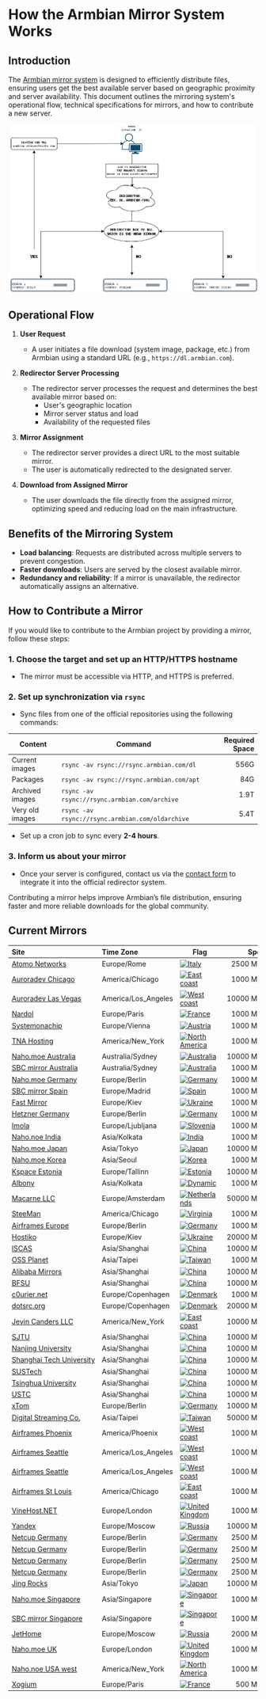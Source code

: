 # How the Armbian Mirror System Works  

## Introduction  
The [Armbian mirror system](https://github.com/armbian/armbian-router) is designed to efficiently distribute files, ensuring users get the best available server based on geographic proximity and server availability. This document outlines the mirroring system's operational flow, technical specifications for mirrors, and how to contribute a new server.

![armbian-mirror-explication](images/armbian-mirror-explication.png)

## Operational Flow  

1. **User Request**  
   - A user initiates a file download (system image, package, etc.) from Armbian using a standard URL (e.g., `https://dl.armbian.com`).  

2. **Redirector Server Processing**  
   - The redirector server processes the request and determines the best available mirror based on:  
     - User's geographic location  
     - Mirror server status and load  
     - Availability of the requested files  

3. **Mirror Assignment**  
   - The redirector server provides a direct URL to the most suitable mirror.  
   - The user is automatically redirected to the designated server.  

4. **Download from Assigned Mirror**  
   - The user downloads the file directly from the assigned mirror, optimizing speed and reducing load on the main infrastructure.  

## Benefits of the Mirroring System  
- **Load balancing**: Requests are distributed across multiple servers to prevent congestion.  
- **Faster downloads**: Users are served by the closest available mirror.  
- **Redundancy and reliability**: If a mirror is unavailable, the redirector automatically assigns an alternative.  

## How to Contribute a Mirror  
If you would like to contribute to the Armbian project by providing a mirror, follow these steps:  

### 1. Choose the target and set up an HTTP/HTTPS hostname  
   - The mirror must be accessible via HTTP, and HTTPS is preferred.  

### 2. Set up synchronization via `rsync`  
   - Sync files from one of the official repositories using the following commands:  

   | Content | Command | Required Space |  
   |---------|---------|---------------:|  
   | Current images | `rsync -av rsync://rsync.armbian.com/dl` | 556G |  
   | Packages | `rsync -av rsync://rsync.armbian.com/apt` | 84G |  
   | Archived images | `rsync -av rsync://rsync.armbian.com/archive` | 1.9T |  
   | Very old images | `rsync -av rsync://rsync.armbian.com/oldarchive` | 5.4T |  

   - Set up a cron job to sync every **2-4 hours**.  

### 3. Inform us about your mirror  
   - Once your server is configured, contact us via the [contact form](https://www.armbian.com/contact/) to integrate it into the official redirector system.  

Contributing a mirror helps improve Armbian’s file distribution, ensuring faster and more reliable downloads for the global community.  



## Current Mirrors

| Site | Time Zone | Flag | Speed  | Packages | Images | Archive | Rsync |
|:-----|:----------|------|-------:|:--------:|:------:|:-------:|:-----:|
| [Atomo&nbsp;Networks](https://armbian.atomonetworks.com) | Europe/Rome | [![Italy](https://flagsapi.com/IT/shiny/32.png)](https://www.openstreetmap.org/search?lat=38.157745&lon=13.195175) | 2500&nbsp;Mbps | :white_check_mark: | :white_check_mark: | :white_check_mark: | :white_check_mark: |
| [Auroradev&nbsp;Chicago](https://armbian.chi.auroradev.org) | America/Chicago | [![East coast](https://flagsapi.com/US/shiny/32.png)](https://www.openstreetmap.org/search?lat=41.881832&lon=-87.623177) | 1000&nbsp;Mbps | :white_check_mark: | :white_check_mark: |  |  |
| [Auroradev&nbsp;Las&nbsp;Vegas](https://armbian.lv.auroradev.org) | America/Los_Angeles | [![West coast](https://flagsapi.com/US/shiny/32.png)](https://www.openstreetmap.org/search?lat=36.18811&lon=-115.176468) | 10000&nbsp;Mbps | :white_check_mark: | :white_check_mark: | :white_check_mark: | :white_check_mark: |
| [Nardol](https://armbian.nardol.ovh) | Europe/Paris | [![France](https://flagsapi.com/FR/shiny/32.png)](https://www.openstreetmap.org/search?lat=48.8582&lon=2.3387) | 1000&nbsp;Mbps | :white_check_mark: | :white_check_mark: |  |  |
| [Systemonachip](https://armbian.systemonachip.net) | Europe/Vienna | [![Austria](https://flagsapi.com/AT/shiny/32.png)](https://www.openstreetmap.org/search?lat=48.3003&lon=16.3441) | 1000&nbsp;Mbps | :white_check_mark: | :white_check_mark: | :white_check_mark: |  |
| [TNA&nbsp;Hosting](https://armbian.tnahosting.net) | America/New_York | [![North America](https://flagsapi.com/US/shiny/32.png)](https://www.openstreetmap.org/search?lat=42.112&lon=-88.0353) | 1000&nbsp;Mbps | :white_check_mark: | :white_check_mark: | :white_check_mark: |  |
| [Naho.moe&nbsp;Australia](https://au.mirrors.naho.moe) | Australia/Sydney | [![Australia](https://flagsapi.com/AU/shiny/32.png)](https://www.openstreetmap.org/search?lat=-33.8678&lon=151.207) | 10000&nbsp;Mbps | :x: | :x: |  |  |
| [SBC&nbsp;mirror&nbsp;Australia](https://au.sbcmirror.org) | Australia/Sydney | [![Australia](https://flagsapi.com/AU/shiny/32.png)](https://www.openstreetmap.org/search?lat=-33.8715&lon=151.2006) | 1000&nbsp;Mbps | :white_check_mark: | :white_check_mark: |  |  |
| [Naho.moe&nbsp;Germany](https://de.mirrors.naho.moe) | Europe/Berlin | [![Germany](https://flagsapi.com/DE/shiny/32.png)](https://www.openstreetmap.org/search?lat=49.4453&lon=11.0222) | 1000&nbsp;Mbps | :x: | :x: |  |  |
| [SBC&nbsp;mirror&nbsp;Spain](https://es.sbcmirror.org) | Europe/Madrid | [![Spain](https://flagsapi.com/ES/shiny/32.png)](https://www.openstreetmap.org/search?lat=40.4163&lon=-3.6934) | 1000&nbsp;Mbps | :white_check_mark: | :white_check_mark: |  |  |
| [Fast&nbsp;Mirror](https://fastmirror.pp.ua) | Europe/Kiev | [![Ukraine](https://flagsapi.com/US/shiny/32.png)](https://www.openstreetmap.org/search?lat=50.458&lon=30.5303) | 1000&nbsp;Mbps | :white_check_mark: | :white_check_mark: |  |  |
| [Hetzner&nbsp;Germany](https://fi.mirror.armbian.de) | Europe/Berlin | [![Germany](https://flagsapi.com/FI/shiny/32.png)](https://www.openstreetmap.org/search?lat=51.2993&lon=9.491) | 1000&nbsp;Mbps | :white_check_mark: | :white_check_mark: | :white_check_mark: | :white_check_mark: |
| [Imola](https://imola.armbian.com) | Europe/Ljubljana | [![Slovenia](https://flagsapi.com/SI/shiny/32.png)](https://www.openstreetmap.org/search?lat=46.081638&lon=14.526054) | 1000&nbsp;Mbps | :white_check_mark: | :white_check_mark: | :white_check_mark: |  |
| [Naho.noe&nbsp;India](https://in.mirrors.naho.moe) | Asia/Kolkata | [![India](https://flagsapi.com/US/shiny/32.png)](https://www.openstreetmap.org/search?lat=19.0728&lon=72.8826) | 1000&nbsp;Mbps | :x: | :x: |  |  |
| [Naho.moe&nbsp;Japan](https://jp.mirrors.naho.moe) | Asia/Tokyo | [![Japan](https://flagsapi.com/JP/shiny/32.png)](https://www.openstreetmap.org/search?lat=35.6895&lon=139.6923) | 10000&nbsp;Mbps | :x: | :x: |  |  |
| [Naho.moe&nbsp;Korea](https://kr.mirrors.naho.moe) | Asia/Seoul | [![Korea](https://flagsapi.com/KR/shiny/32.png)](https://www.openstreetmap.org/search?lat=37.499177&lon=126.922828) | 1000&nbsp;Mbps | :x: | :x: |  |  |
| [Kspace&nbsp;Estonia](https://k-space.ee.armbian.com) | Europe/Tallinn | [![Estonia](https://flagsapi.com/EE/shiny/32.png)](https://www.openstreetmap.org/search?lat=59.397987&lon=24.661898) | 10000&nbsp;Mbps | :white_check_mark: | :white_check_mark: | :white_check_mark: | :white_check_mark: |
| [Albony](https://mirror.albony.in) | Asia/Kolkata | [![Dynamic](https://flagsapi.com/IN/shiny/32.png)](https://www.openstreetmap.org/search?lat=null&lon=null) | 1000&nbsp;Mbps | :white_check_mark: |  |  |  |
| [Macarne&nbsp;LLC](https://mirror.ams.macarne.com/armbian) | Europe/Amsterdam | [![Netherlands](https://flagsapi.com/US/shiny/32.png)](https://www.openstreetmap.org/search?lat=52.3785&lon=4.9) | 50000&nbsp;Mbps | :white_check_mark: | :white_check_mark: | :white_check_mark: |  |
| [SteeMan](https://mirror.dogmantech.com) | America/Chicago | [![Virginia](https://flagsapi.com/US/shiny/32.png)](https://www.openstreetmap.org/search?lat=42.9633&lon=-85.6679) | 1000&nbsp;Mbps | :x: |  |  |  |
| [Airframes&nbsp;Europe](https://mirror-eu-de1.armbian.airframes.io) | Europe/Berlin | [![Germany](https://flagsapi.com/NL/shiny/32.png)](https://www.openstreetmap.org/search?lat=49.405&lon=11.1617) | 1000&nbsp;Mbps | :x: | :x: |  |  |
| [Hostiko](https://mirror.hostiko.network) | Europe/Kiev | [![Ukraine](https://flagsapi.com/UA/shiny/32.png)](https://www.openstreetmap.org/search?lat=50.4547&lon=30.5238) | 20000&nbsp;Mbps | :white_check_mark: | :white_check_mark: |  |  |
| [ISCAS](https://mirror.iscas.ac.cn) | Asia/Shanghai | [![China](https://flagsapi.com/CN/shiny/32.png)](https://www.openstreetmap.org/search?lat=39.9075&lon=116.3971) | 10000&nbsp;Mbps | :white_check_mark: | :white_check_mark: |  |  |
| [OSS&nbsp;Planet](https://mirror.ossplanet.net) | Asia/Taipei | [![Taiwan](https://flagsapi.com/TW/shiny/32.png)](https://www.openstreetmap.org/search?lat=24.0&lon=121.0) | 1000&nbsp;Mbps | :white_check_mark: |  |  |  |
| [Alibaba&nbsp;Mirrors](https://mirrors.aliyun.com) | Asia/Shanghai | [![China](https://flagsapi.com/US/shiny/32.png)](https://www.openstreetmap.org/search?lat=34.7732&lon=113.722) | 10000&nbsp;Mbps | :white_check_mark: | :white_check_mark: |  |  |
| [BFSU](https://mirrors.bfsu.edu.cn) | Asia/Shanghai | [![China](https://flagsapi.com/CN/shiny/32.png)](https://www.openstreetmap.org/search?lat=39.911&lon=116.395) | 10000&nbsp;Mbps | :white_check_mark: | :white_check_mark: |  |  |
| [c0urier.net](https://mirrors.c0urier.net) | Europe/Copenhagen | [![Denmark](https://flagsapi.com/DK/shiny/32.png)](https://www.openstreetmap.org/search?lat=56.0656&lon=12.2851) | 1000&nbsp;Mbps | :white_check_mark: | :white_check_mark: | :white_check_mark: |  |
| [dotsrc.org](https://mirrors.dotsrc.org) | Europe/Copenhagen | [![Denmark](https://flagsapi.com/DK/shiny/32.png)](https://www.openstreetmap.org/search?lat=55.6802&lon=12.5892) | 20000&nbsp;Mbps | :white_check_mark: | :white_check_mark: |  |  |
| [Jevin&nbsp;Canders&nbsp;LLC](https://mirrors.jevincanders.net) | America/New_York | [![East coast](https://flagsapi.com/US/shiny/32.png)](https://www.openstreetmap.org/search?lat=42.8868&lon=-78.8787) | 10000&nbsp;Mbps | :white_check_mark: | :white_check_mark: |  |  |
| [SJTU](https://mirror.sjtu.edu.cn) | Asia/Shanghai | [![China](https://flagsapi.com/CN/shiny/32.png)](https://www.openstreetmap.org/search?lat=34.7732&lon=113.722) | 10000&nbsp;Mbps | :white_check_mark: |  |  |  |
| [Nanjing&nbsp;University](https://mirrors.nju.edu.cn) | Asia/Shanghai | [![China](https://flagsapi.com/CN/shiny/32.png)](https://www.openstreetmap.org/search?lat=34.7732&lon=113.722) | 10000&nbsp;Mbps | :white_check_mark: | :white_check_mark: |  |  |
| [Shanghai&nbsp;Tech&nbsp;University](https://mirrors.shanghaitech.edu.cn) | Asia/Shanghai | [![China](https://flagsapi.com/CN/shiny/32.png)](https://www.openstreetmap.org/search?lat=34.7732&lon=113.722) | 10000&nbsp;Mbps | :white_check_mark: | :white_check_mark: |  |  |
| [SUSTech](https://mirrors.sustech.edu.cn) | Asia/Shanghai | [![China](https://flagsapi.com/CN/shiny/32.png)](https://www.openstreetmap.org/search?lat=22.2767&lon=113.5788) | 10000&nbsp;Mbps | :white_check_mark: |  |  |  |
| [Tsinghua&nbsp;University](https://mirrors.tuna.tsinghua.edu.cn) | Asia/Shanghai | [![China](https://flagsapi.com/CN/shiny/32.png)](https://www.openstreetmap.org/search?lat=34.7732&lon=113.722) | 10000&nbsp;Mbps | :white_check_mark: | :white_check_mark: |  |  |
| [USTC](https://mirrors.ustc.edu.cn) | Asia/Shanghai | [![China](https://flagsapi.com/CN/shiny/32.png)](https://www.openstreetmap.org/search?lat=34.7732&lon=113.722) | 10000&nbsp;Mbps | :white_check_mark: | :white_check_mark: |  |  |
| [xTom](https://mirrors.xtom.de) | Europe/Berlin | [![Germany](https://flagsapi.com/DE/shiny/32.png)](https://www.openstreetmap.org/search?lat=51.2215&lon=6.7762) | 10000&nbsp;Mbps | :white_check_mark: |  |  |  |
| [Digital&nbsp;Streaming&nbsp;Co.](https://mirror.twds.com.tw) | Asia/Taipei | [![Taiwan](https://flagsapi.com/TW/shiny/32.png)](https://www.openstreetmap.org/search?lat=25.0382&lon=121.5636) | 50000&nbsp;Mbps | :white_check_mark: | :white_check_mark: |  |  |
| [Airframes&nbsp;Phoenix](https://mirror-us-phx1.armbian.airframes.io) | America/Phoenix | [![West coast](https://flagsapi.com/US/shiny/32.png)](https://www.openstreetmap.org/search?lat=33.4413&lon=-112.0421) | 1000&nbsp;Mbps | :x: | :x: |  |  |
| [Airframes&nbsp;Seattle](https://mirror-us-sea1.armbian.airframes.io) | America/Los_Angeles | [![West coast](https://flagsapi.com/US/shiny/32.png)](https://www.openstreetmap.org/search?lat=47.6034&lon=-122.3414) | 1000&nbsp;Mbps | :x: | :x: |  |  |
| [Airframes&nbsp;Seattle](https://mirror-us-sea2.armbian.airframes.io) | America/Los_Angeles | [![West coast](https://flagsapi.com/US/shiny/32.png)](https://www.openstreetmap.org/search?lat=47.6034&lon=-122.3414) | 1000&nbsp;Mbps | :x: | :x: |  |  |
| [Airframes&nbsp;St&nbsp;Louis](https://mirror-us-stl1.armbian.airframes.io) | America/Chicago | [![East coast](https://flagsapi.com/US/shiny/32.png)](https://www.openstreetmap.org/search?lat=38.6287&lon=-90.1988) | 1000&nbsp;Mbps | :white_check_mark: | :white_check_mark: |  |  |
| [VineHost.NET](https://mirror.vinehost.net/armbian) | Europe/London | [![United Kingdom](https://flagsapi.com/US/shiny/32.png)](https://www.openstreetmap.org/search?lat=54.1448&lon=-0.1555) | 1000&nbsp;Mbps | :white_check_mark: | :white_check_mark: |  |  |
| [Yandex](https://mirror.yandex.ru/mirrors/armbian) | Europe/Moscow | [![Russia](https://flagsapi.com/US/shiny/32.png)](https://www.openstreetmap.org/search?lat=55.7483&lon=37.6171) | 10000&nbsp;Mbps |  | :white_check_mark: | :white_check_mark: |  |
| [Netcup&nbsp;Germany](https://netcup-01.armbian.com) | Europe/Berlin | [![Germany](https://flagsapi.com/AT/shiny/32.png)](https://www.openstreetmap.org/search?lat=49.4478&lon=11.0683) | 2500&nbsp;Mbps | :white_check_mark: | :white_check_mark: |  |  |
| [Netcup&nbsp;Germany](https://netcup-02.armbian.com) | Europe/Berlin | [![Germany](https://flagsapi.com/AT/shiny/32.png)](https://www.openstreetmap.org/search?lat=49.4478&lon=11.0683) | 2500&nbsp;Mbps | :white_check_mark: |  |  |  |
| [Netcup&nbsp;Germany](https://netcup-03.armbian.com) | Europe/Berlin | [![Germany](https://flagsapi.com/DE/shiny/32.png)](https://www.openstreetmap.org/search?lat=49.4478&lon=11.0683) | 2500&nbsp;Mbps | :white_check_mark: | :white_check_mark: |  |  |
| [Netcup&nbsp;Germany](https://netcup.armbian.com) | Europe/Berlin | [![Germany](https://flagsapi.com/DE/shiny/32.png)](https://www.openstreetmap.org/search?lat=49.4478&lon=11.0683) | 2500&nbsp;Mbps | :white_check_mark: |  |  |  |
| [Jing&nbsp;Rocks](https://repo.jing.rocks) | Asia/Tokyo | [![Japan](https://flagsapi.com/JP/shiny/32.png)](https://www.openstreetmap.org/search?lat=35.652832&lon=139.839478) | 10000&nbsp;Mbps | :white_check_mark: | :white_check_mark: |  |  |
| [Naho.moe&nbsp;Singapore](https://sg.mirrors.naho.moe) | Asia/Singapore | [![Singapore](https://flagsapi.com/SG/shiny/32.png)](https://www.openstreetmap.org/search?lat=1.29&lon=103.8551) | 1000&nbsp;Mbps | :x: | :x: |  |  |
| [SBC&nbsp;mirror&nbsp;Singapore](https://sg.sbcmirror.org) | Asia/Singapore | [![Singapore](https://flagsapi.com/SG/shiny/32.png)](https://www.openstreetmap.org/search?lat=1.3673&lon=103.8014) | 1000&nbsp;Mbps | :white_check_mark: | :white_check_mark: |  |  |
| [JetHome](https://stpete-mirror.armbian.com) | Europe/Moscow | [![Russia](https://flagsapi.com/RU/shiny/32.png)](https://www.openstreetmap.org/search?lat=59.9417&lon=30.3096) | 2000&nbsp;Mbps | :white_check_mark: | :white_check_mark: | :white_check_mark: |  |
| [Naho.moe&nbsp;UK](https://uk.mirrors.naho.moe) | Europe/London | [![United Kingdom](https://flagsapi.com/GB/shiny/32.png)](https://www.openstreetmap.org/search?lat=51.5085&lon=-0.1257) | 1000&nbsp;Mbps | :x: | :x: |  |  |
| [Naho.noe&nbsp;USA&nbsp;west](https://wa.mirrors.naho.moe) | America/New_York | [![North America](https://flagsapi.com/US/shiny/32.png)](https://www.openstreetmap.org/search?lat=47.6062&lon=-122.3321) | 1000&nbsp;Mbps | :x: | :x: |  |  |
| [Xogium](https://xogium.performanceservers.nl) | Europe/Paris | [![France](https://flagsapi.com/NL/shiny/32.png)](https://www.openstreetmap.org/search?lat=48.5144&lon=-2.768) | 500&nbsp;Mbps | :white_check_mark: | :white_check_mark: | :white_check_mark: |  |
